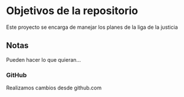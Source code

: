 # Objetivos de la repositorio

Este proyecto se encarga de manejar los planes de la liga de la justicia


## Notas
Pueden hacer lo que quieran...

### GitHub
Realizamos cambios desde github.com
